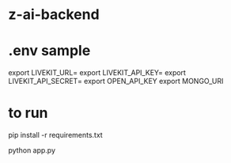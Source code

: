 # z-ai-backend

# .env sample
export LIVEKIT_URL=<livekit-url>
export LIVEKIT_API_KEY=<livekit-api-key>
export LIVEKIT_API_SECRET=<livekit-api-secret>
export OPEN_API_KEY
export MONGO_URI

# to run 

pip install -r requirements.txt

python app.py
